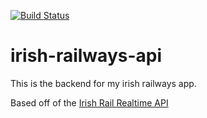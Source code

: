 [![Build Status](https://dev.azure.com/johnshrader/irish-railways-api/_apis/build/status/jpshrader.irish-railways-api?branchName=master)](https://dev.azure.com/johnshrader/irish-railways-api/_build/latest?definitionId=1&branchName=master)

# irish-railways-api
This is the backend for my irish railways app.

Based off of the [Irish Rail Realtime API](http://api.irishrail.ie/realtime)
